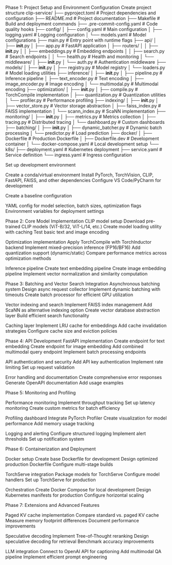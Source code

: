 Phase 1: Project Setup and Environment Configuration
Create project structure
clip-service/
├── pyproject.toml                # Project dependencies and configuration
├── README.md                     # Project documentation
├── Makefile                      # Build and deployment commands
├── .pre-commit-config.yaml       # Code quality hooks
├── config/
│   ├── config.yaml               # Main configuration
│   ├── logging.yaml              # Logging configuration
│   └── models.yaml               # Model configurations
├── main.py                       # Entry point with runtime flags
├── api/
│   ├── __init__.py
│   ├── app.py                    # FastAPI application
│   ├── routers/
│   │   ├── __init__.py
│   │   ├── embeddings.py         # Embedding endpoints
│   │   ├── search.py             # Search endpoints
│   │   └── health.py             # Health and monitoring
│   └── middleware/
│       ├── __init__.py
│       └── auth.py               # Authentication middleware
├── models/
│   ├── __init__.py
│   ├── registry.py               # Model registry
│   └── loaders.py                # Model loading utilities
├── inference/
│   ├── __init__.py
│   ├── pipeline.py               # Inference pipeline
│   ├── text_encoder.py           # Text encoding
│   ├── image_encoder.py          # Image encoding
│   └── multimodal.py             # Multimodal encoding
├── optimization/
│   ├── __init__.py
│   ├── compile.py                # TorchCompile implementation
│   ├── quantization.py           # Quantization utilities
│   └── profiler.py               # Performance profiling
├── indexing/
│   ├── __init__.py
│   ├── vector_store.py           # Vector storage abstraction
│   ├── faiss_index.py            # FAISS implementation
│   └── scann_index.py            # ScaNN implementation
├── monitoring/
│   ├── __init__.py
│   ├── metrics.py                # Metrics collection
│   ├── tracing.py                # Distributed tracing
│   └── dashboard.py              # Custom dashboards
├── batching/
│   ├── __init__.py
│   ├── dynamic_batcher.py        # Dynamic batch processing
│   └── predictor.py              # Load prediction
├── docker/
│   ├── Dockerfile                # Production Dockerfile
│   ├── Dockerfile.dev            # Development container
│   └── docker-compose.yaml       # Local development setup
└── k8s/
    ├── deployment.yaml           # Kubernetes deployment
    ├── service.yaml              # Service definition
    └── ingress.yaml              # Ingress configuration

Set up development environment

Create a conda/virtual environment
Install PyTorch, TorchVision, CLIP, FastAPI, FAISS, and other dependencies
Configure VS Code/PyCharm for development


Create a baseline configuration

YAML config for model selection, batch sizes, optimization flags
Environment variables for deployment settings



Phase 2: Core Model Implementation
CLIP model setup
Download pre-trained CLIP models (ViT-B/32, ViT-L/14, etc.)
Create model loading utility with caching
Test basic text and image encoding


Optimization implementation
Apply TorchCompile with TorchInductor backend
Implement mixed-precision inference (FP16/BF16)
Add quantization support (dynamic/static)
Compare performance metrics across optimization methods


Inference pipeline
Create text embedding pipeline
Create image embedding pipeline
Implement vector normalization and similarity computation



Phase 3: Batching and Vector Search Integration
Asynchronous batching system
Design async request collector
Implement dynamic batching with timeouts
Create batch processor for efficient GPU utilization


Vector indexing and search
Implement FAISS index management
Add ScaNN as alternative indexing option
Create vector database abstraction layer
Build efficient search functionality


Caching layer
Implement LRU cache for embeddings
Add cache invalidation strategies
Configure cache size and eviction policies



Phase 4: API Development
FastAPI implementation
Create endpoint for text embedding
Create endpoint for image embedding
Add combined multimodal query endpoint
Implement batch processing endpoints


API authentication and security
Add API key authentication
Implement rate limiting
Set up request validation


Error handling and documentation
Create comprehensive error responses
Generate OpenAPI documentation
Add usage examples



Phase 5: Monitoring and Profiling

Performance monitoring
Implement throughput tracking
Set up latency monitoring
Create custom metrics for batch efficiency

Profiling dashboard
Integrate PyTorch Profiler
Create visualization for model performance
Add memory usage tracking


Logging and alerting
Configure structured logging
Implement alert thresholds
Set up notification system



Phase 6: Containerization and Deployment

Docker setup
Create base Dockerfile for development
Design optimized production Dockerfile
Configure multi-stage builds


TorchServe integration
Package models for TorchServe
Configure model handlers
Set up TorchServe for production


Orchestration
Create Docker Compose for local development
Design Kubernetes manifests for production
Configure horizontal scaling



Phase 7: Extensions and Advanced Features

Paged KV cache implementation
Compare standard vs. paged KV cache
Measure memory footprint differences
Document performance improvements


Speculative decoding
Implement Tree-of-Thought reranking
Design speculative decoding for retrieval
Benchmark accuracy improvements


LLM integration
Connect to OpenAI API for captioning
Add multimodal QA pipeline
Implement efficient prompt engineering
